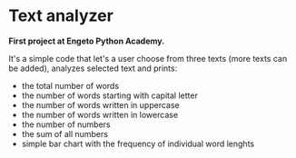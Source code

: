 # Text analyzer
<b>First project at Engeto Python Academy.</b>

It's a simple code that let's a user choose from three texts (more texts can 
be added), analyzes selected text and prints:
 - the total number of words
 - the number of words starting with capital letter
 - the number of words written in uppercase
 - the number of words written in lowercase
 - the number of numbers
 - the sum of all numbers
 - simple bar chart with the frequency of individual word lenghts
